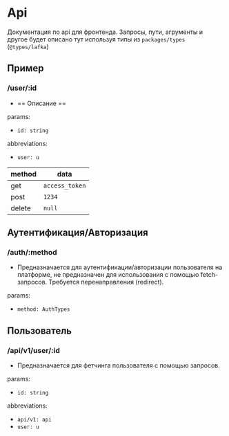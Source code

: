 # Api
Документация по api для фронтенда. Запросы, пути, агрументы и другое будет описано тут используя типы из `packages/types` (`@types/lafka`)

## Пример
### /user/:id

- == Описание ==

params:
- `id: string`

abbreviations:
- `user: u`

| method     | data            |
| ---------- | --------------- |
| get        | `access_token`  |
| post       | `1234`          |
| delete     | `null`          |

## Аутентификация/Авторизация
### /auth/:method

- Предназначается для аутентификации/авторизации пользователя на платформе, не предназначен для использования с помощью fetch-запросов. Требуется перенаправления (redirect).

params:
- `method: AuthTypes`

## Пользователь
### /api/v1/user/:id

- Предназначается для фетчинга пользователя с помощью запросов.

params:
- `id: string`

abbreviations:
- `api/v1: api`
- `user: u`